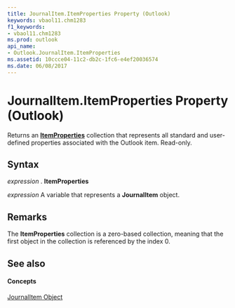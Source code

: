 ```yaml
---
title: JournalItem.ItemProperties Property (Outlook)
keywords: vbaol11.chm1283
f1_keywords:
- vbaol11.chm1283
ms.prod: outlook
api_name:
- Outlook.JournalItem.ItemProperties
ms.assetid: 10ccce04-11c2-db2c-1fc6-e4ef20036574
ms.date: 06/08/2017
---
```



# JournalItem.ItemProperties Property (Outlook)

Returns an  **[ItemProperties](Outlook.ItemProperties.md)** collection that represents all standard and user-defined properties associated with the Outlook item. Read-only.


## Syntax

 _expression_ . **ItemProperties**

 _expression_ A variable that represents a **JournalItem** object.


## Remarks

The  **ItemProperties** collection is a zero-based collection, meaning that the first object in the collection is referenced by the index 0.


## See also


#### Concepts


[JournalItem Object](Outlook.JournalItem.md)

